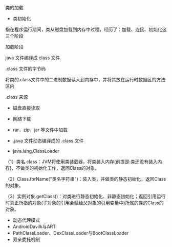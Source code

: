 类的加载

- 类初始化

指在程序运行期间，类从磁盘加载到内存中过程，经历了：加载、连接、初始化这三个阶段





加载阶段

java 文件编译成 class 文件



.class 文件的字节码

将类的.class文件中的二进制数据读入到内存中，并将其放在运行时数据区的方法区内



.class 来源

- 磁盘直接读取
- 网络下载
- rar，zip，jar 等文件中加载
- .java 文件动态编译成的 .class 文件



- java.lang.ClassLoader









（1）类名.class：JVM将使用类装载器，将类装入内存(前提是:类还没有装入内存)，不做类的初始化工作，返回Class的对象。

（2）Class.forName("类名字符串")：装入类，并做类的静态初始化，返回Class的对象。

（3）实例对象.getClass()：对类进行静态初始化、非静态初始化；返回引用运行时真正所指的对象(子对象的引用会赋给父对象的引用变量中)所属的类的Class的对象。







- 动态代理模式
- AndroidDavilk与ART
- PathClassLoader、DexClassLoader与BootClassLoader
- 双亲委托机制



